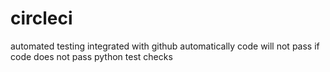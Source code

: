 # circleci

automated testing integrated with github automatically
code will not pass if code does not pass python test checks
